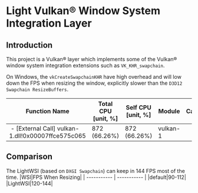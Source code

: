 # Light Vulkan® Window System Integration Layer

## Introduction

This project is a Vulkan® layer which implements some of the Vulkan® window system
integration extensions such as `VK_KHR_swapchain`.

On Windows, the `vkCreateSwapchainKHR` have high overhead and will low down the FPS
when resizing the window, explicitly slower than the `D3D12 Swapchain ResizeBuffers`.

|Function Name|Total CPU \[unit, %\]|Self CPU \[unit, %\]|Module|Category|
|-|-|-|-|-|
| - \[External Call\] vulkan-1.dll!0x00007ffce575c065|872 \(66.26%\)|872 \(66.26%\)|vulkan-1||

## Comparison
The LightWSI (based on `DXGI Swapchain`) can keep in 144 FPS most of the time.
|WSI|FPS When Resizing|
| ----------- | ----------- |
|default|90-112|
|LightWSI|120-144|
